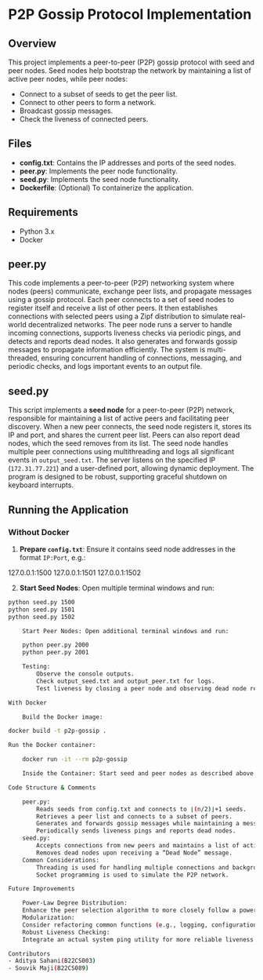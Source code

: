 # P2P Gossip Protocol Implementation

## Overview
This project implements a peer-to-peer (P2P) gossip protocol with seed and peer nodes. Seed nodes help bootstrap the network by maintaining a list of active peer nodes, while peer nodes:
- Connect to a subset of seeds to get the peer list.
- Connect to other peers to form a network.
- Broadcast gossip messages.
- Check the liveness of connected peers.

## Files
- **config.txt**: Contains the IP addresses and ports of the seed nodes.
- **peer.py**: Implements the peer node functionality.
- **seed.py**: Implements the seed node functionality.
- **Dockerfile**: (Optional) To containerize the application.

## Requirements
- Python 3.x
- Docker

## peer.py

This code implements a peer-to-peer (P2P) networking system where nodes (peers) communicate, exchange peer lists, and propagate messages using a gossip protocol. Each peer connects to a set of seed nodes to register itself and receive a list of other peers. It then establishes connections with selected peers using a Zipf distribution to simulate real-world decentralized networks. The peer node runs a server to handle incoming connections, supports liveness checks via periodic pings, and detects and reports dead nodes. It also generates and forwards gossip messages to propagate information efficiently. The system is multi-threaded, ensuring concurrent handling of connections, messaging, and periodic checks, and logs important events to an output file.

## seed.py
This script implements a **seed node** for a peer-to-peer (P2P) network, responsible for maintaining a list of active peers and facilitating peer discovery. When a new peer connects, the seed node registers it, stores its IP and port, and shares the current peer list. Peers can also report dead nodes, which the seed removes from its list. The seed node handles multiple peer connections using multithreading and logs all significant events in `output_seed.txt`. The server listens on the specified IP (`172.31.77.221`) and a user-defined port, allowing dynamic deployment. The program is designed to be robust, supporting graceful shutdown on keyboard interrupts.

## Running the Application

### Without Docker
1. **Prepare `config.txt`**: Ensure it contains seed node addresses in the format `IP:Port`, e.g.:

127.0.0.1:1500 127.0.0.1:1501 127.0.0.1:1502

2. **Start Seed Nodes**:
Open multiple terminal windows and run:
```bash
python seed.py 1500
python seed.py 1501
python seed.py 1502

    Start Peer Nodes: Open additional terminal windows and run:

    python peer.py 2000
    python peer.py 2001

    Testing:
        Observe the console outputs.
        Check output_seed.txt and output_peer.txt for logs.
        Test liveness by closing a peer node and observing dead node reports.

With Docker

    Build the Docker image:

docker build -t p2p-gossip .

Run the Docker container:

    docker run -it --rm p2p-gossip

    Inside the Container: Start seed and peer nodes as described above.

Code Structure & Comments

    peer.py:
        Reads seeds from config.txt and connects to ⌊(n/2)⌋+1 seeds.
        Retrieves a peer list and connects to a subset of peers.
        Generates and forwards gossip messages while maintaining a message history.
        Periodically sends liveness pings and reports dead nodes.
    seed.py:
        Accepts connections from new peers and maintains a list of active peers.
        Removes dead nodes upon receiving a “Dead Node” message.
    Common Considerations:
        Threading is used for handling multiple connections and background tasks.
        Socket programming is used to simulate the P2P network.

Future Improvements

    Power-Law Degree Distribution:
    Enhance the peer selection algorithm to more closely follow a power-law distribution.
    Modularization:
    Consider refactoring common functions (e.g., logging, configuration parsing) into a separate module.
    Robust Liveness Checking:
    Integrate an actual system ping utility for more reliable liveness checks.

Contributors
- Aditya Sahani(B22CS003)
- Souvik Maji(B22CS089)
